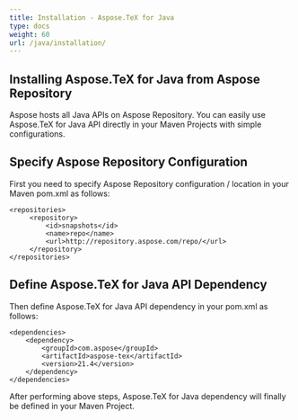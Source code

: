 ```yaml
---
title: Installation - Aspose.TeX for Java
type: docs
weight: 60
url: /java/installation/
---
```


## Installing Aspose.TeX for Java from Aspose Repository
Aspose hosts all Java APIs on Aspose Repository. You can easily use Aspose.TeX for Java API directly in your Maven Projects with simple configurations.

## Specify Aspose Repository Configuration
First you need to specify Aspose Repository configuration / location in your Maven pom.xml as follows:

```
<repositories>
     <repository>
         <id>snapshots</id>
         <name>repo</name>
         <url>http://repository.aspose.com/repo/</url>
     </repository>
</repositories>
```
## Define Aspose.TeX for Java API Dependency
Then define Aspose.TeX for Java API dependency in your pom.xml as follows:
```
<dependencies>
    <dependency>
        <groupId>com.aspose</groupId>
        <artifactId>aspose-tex</artifactId>
        <version>21.4</version>
    </dependency>
</dependencies>
```
After performing above steps, Aspose.TeX for Java dependency will finally be defined in your Maven Project.